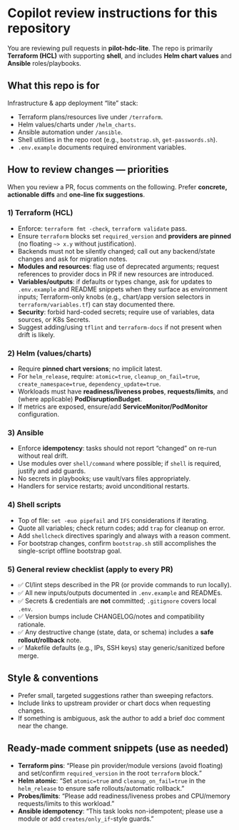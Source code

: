 # Copilot review instructions for this repository

You are reviewing pull requests in **pilot-hdc-lite**. The repo is primarily **Terraform (HCL)** with supporting **shell**, and includes **Helm chart values** and **Ansible** roles/playbooks.

## What this repo is for
Infrastructure & app deployment “lite” stack:
- Terraform plans/resources live under `/terraform`.
- Helm values/charts under `/helm_charts`.
- Ansible automation under `/ansible`.
- Shell utilities in the repo root (e.g., `bootstrap.sh`, `get-passwords.sh`).
- `.env.example` documents required environment variables.

## How to review changes — priorities
When you review a PR, focus comments on the following. Prefer **concrete, actionable diffs** and **one-line fix suggestions**.

### 1) Terraform (HCL)
- Enforce: `terraform fmt -check`, `terraform validate` pass.
- Ensure `terraform` blocks set `required_version` and **providers are pinned** (no floating `~> x.y` without justification).
- Backends must not be silently changed; call out any backend/state changes and ask for migration notes.
- **Modules and resources**: flag use of deprecated arguments; request references to provider docs in PR if new resources are introduced.
- **Variables/outputs**: if defaults or types change, ask for updates to `.env.example` and README snippets when they surface as environment inputs; Terraform-only knobs (e.g., chart/app version selectors in `terraform/variables.tf`) can stay documented there.
- **Security**: forbid hard-coded secrets; require use of variables, data sources, or K8s Secrets.
- Suggest adding/using `tflint` and `terraform-docs` if not present when drift is likely.

### 2) Helm (values/charts)
- Require **pinned chart versions**; no implicit latest.
- For `helm_release`, require: `atomic=true`, `cleanup_on_fail=true`, `create_namespace=true`, `dependency_update=true`.
- Workloads must have **readiness/liveness probes**, **requests/limits**, and (where applicable) **PodDisruptionBudget**.
- If metrics are exposed, ensure/add **ServiceMonitor/PodMonitor** configuration.

### 3) Ansible
- Enforce **idempotency**: tasks should not report “changed” on re-run without real drift.
- Use modules over `shell/command` where possible; if `shell` is required, justify and add guards.
- No secrets in playbooks; use vault/vars files appropriately.
- Handlers for service restarts; avoid unconditional restarts.

### 4) Shell scripts
- Top of file: `set -euo pipefail` and `IFS` considerations if iterating.
- Quote all variables; check return codes; add `trap` for cleanup on error.
- Add `shellcheck` directives sparingly and always with a reason comment.
- For bootstrap changes, confirm `bootstrap.sh` still accomplishes the single-script offline bootstrap goal.

### 5) General review checklist (apply to every PR)
- ✅ CI/lint steps described in the PR (or provide commands to run locally).
- ✅ All new inputs/outputs documented in `.env.example` and READMEs.
- ✅ Secrets & credentials are **not** committed; `.gitignore` covers local `.env`.
- ✅ Version bumps include CHANGELOG/notes and compatibility rationale.
- ✅ Any destructive change (state, data, or schema) includes a **safe rollout/rollback** note.
- ✅ Makefile defaults (e.g., IPs, SSH keys) stay generic/sanitized before merge.

## Style & conventions
- Prefer small, targeted suggestions rather than sweeping refactors.
- Include links to upstream provider or chart docs when requesting changes.
- If something is ambiguous, ask the author to add a brief doc comment near the change.

## Ready-made comment snippets (use as needed)
- **Terraform pins**: “Please pin provider/module versions (avoid floating) and set/confirm `required_version` in the root `terraform` block.”
- **Helm atomic**: “Set `atomic=true` and `cleanup_on_fail=true` in the `helm_release` to ensure safe rollouts/automatic rollback.”
- **Probes/limits**: “Please add readiness/liveness probes and CPU/memory requests/limits to this workload.”
- **Ansible idempotency**: “This task looks non-idempotent; please use a module or add `creates/only_if`-style guards.”
